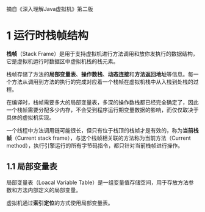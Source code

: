摘自《深入理解Java虚拟机》第二版

# 1 运行时栈帧结构

**栈帧**（Stack Frame）是用于支持虚拟机进行方法调用和放你发执行的数据结构，它是虚拟机运行时数据区中虚拟机栈的栈元素。

栈帧存储了方法的**局部变量表**、**操作数栈**、**动态连接**和**方法返回地址**等信息。每一个方法从调用到方法的执行的完成对应着一个栈帧在虚拟机栈中从入栈到处栈的过程。

在编译时，栈帧需要多大的局部变量表，多深的操作数栈都已经完全确定了，因此一个栈帧需要分配多少内存，不会受到程序运行期变量数据的影响，而仅仅取决于具体的虚拟机实现。

一个线程中方法调用链可能很长，但只有位于栈顶的栈帧才是有效的，称为**当前栈帧**（Current stack frame），与这个栈帧相关联的方法称为当前方法（Current method），执行引擎运行的所有字节码指令，都只针对当前栈帧进行操作。

## 1.1 局部变量表

局部变量表（Loacal Variable Table）是一组变量值存储空间，用于存放方法参数和方法内部定义的局部变量。

虚拟机通过**索引定位**的方式使用局部变量表。



















